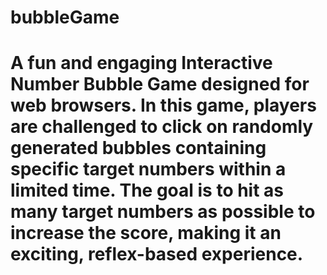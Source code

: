 # bubbleGame

# A fun and engaging Interactive Number Bubble Game designed for web browsers. In this game, players are challenged to click on randomly generated bubbles containing specific target numbers within a limited time. The goal is to hit as many target numbers as possible to increase the score, making it an exciting, reflex-based experience.
